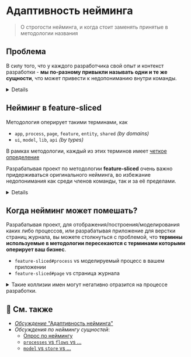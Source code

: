 # Адаптивность нейминга
> О строгости нейминга, и когда стоит заменять принятые в методологии названия

## Проблема
В силу того, что у каждого разработчика свой опыт и контекст разработки - **мы по-разному привыкли называть одни и те же сущности**, что может привести к недопониманию внутри команды.

<details>

- компоненты для отображения - ui/components/ui-kit/views итд
- код переиспользуемый во всех частя приложения - core/shared/app
- код бизнес логики - store/model

</details>

## Нейминг в feature-sliced

Методология оперирует такими терминами, как 
- `app`, `process`, `page`, `feature`, `entity`, `shared` *(by domains)*
- `ui`, `model`, `lib`, `api` *(by types)*

В рамках методологии, каждый из этих терминов имеет [четкое определение](../references/readme.md)


Разрабатывая проект по методологии **feature-sliced** очень важно придерживаться оригинального нейминга, во избежание недопонимания как среди членов команды, так и за её пределами.
<details>

- Если на проект приходит новый разработчик знакомый с методологией, **он должен видеть уже знакомые ему термины**
- Обращаясь за помощью в комьюнити, вы быстрее получите ответ на ваш вопрос, **если будете использовать туже терминологию**
</details>

## Когда нейминг может помешать?
Разрабатывая проект, для отображения/построения/моделирования каких либо процессов, или разрабатывая приложение для верстки страниц журнала, вы можете столкнуться с проблемой, что **термины используемые в методологии пересекаются с терминами которыми оперирует ваш бизнес**.

- `feature-sliced#process` vs моделируемый процесс в вашем приложении
- `feature-sliced#page` vs страница журнала
<!-- подумать над примерами для других терминов
  пример как 
 - модель из **feature-sliced** / 3D модель в редакторе
 Но кажется что слишком натянуто
-->  

<details>
    <summary>Такие коллизии имен могут негативно отразится на процессе разработки.</summary>

- Разработчик видя слово `процесс` в коде, будет тратить лишнее время на понимание, о каком процессе идет речь

- Общаясь внутри команды разработчиков, говоря слово `процесс`, все участники разговора должны четко понимать о чем идет речь, о процессе как бизнес сущности или о процессе из **feature-sliced**.
  
- Общаясь с бизнесом, разработчики иногда употребляют технические термины с которыми бизнес не знаком. Так разработчик, употребив термин `процесс`, имея в виду процесс из **feature-sliced**, внесет непонимание в разговор, что может потребовать дополнительного времени на разъяснение
</details>

## 📑 См. также
<!-- TODO: Возможно позже надо вынести в md-var -->
- [*Обсуждение* "Адаптивность нейминга"](https://github.com/feature-sliced/wiki/discussions/16)
- *Обсуждения по неймингу сущностей*:
    - [Опрос по неймингу](https://github.com/feature-sliced/wiki/discussions/31#discussioncomment-464894)
    - [`processes` vs `flows` vs ...](https://github.com/feature-sliced/wiki/discussions/20)
    - [`model` vs `store` vs ...](https://github.com/feature-sliced/wiki/discussions/68)


